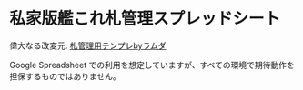 # 私家版艦これ札管理スプレッドシート

偉大なる改変元: [札管理用テンプレbyラムダ](https://docs.google.com/spreadsheets/d/1Wp78NFUMrYkKIq6ILv9HqD-ASzh9Zi1w3PGfQFOEEuA/edit#gid=1524553701)

Google Spreadsheet での利用を想定していますが、すべての環境で期待動作を担保するものではありません。
